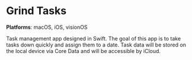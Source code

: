 # Grind Tasks

**Platforms**: macOS, iOS, visionOS

Task management app designed in Swift. 
The goal of this app is to take tasks down quickly and assign them to a date. Task data will be stored on the local device via Core Data and will be accessible by iCloud.
